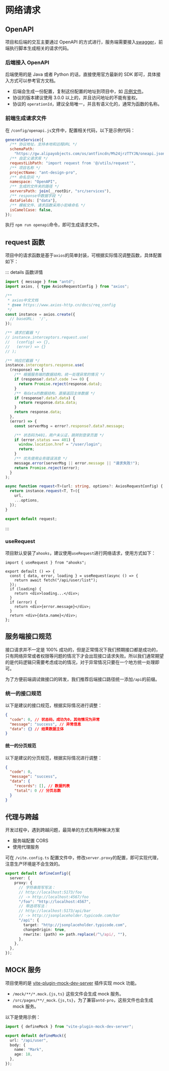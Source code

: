 # 网络请求

## OpenAPI

项目和后端的交互主要通过 OpenAPI 的方式进行，服务端需要接入[swagger](https://swagger.io/)，前端执行脚本生成相关的请求代码。

### 后端接入 OpenAPI

后端使用的是 Java 或者 Python 的话，直接使用官方最新的 SDK 即可，具体接入方式可以参考官方文档。

- 后端会生成一份配置，复制这份配置的地址到项目中，如 [示例文件](https://gw.alipayobjects.com/os/antfincdn/M%24jrzTTYJN/oneapi.json)。
- 协议的版本建议使用 3.0.0 以上的，并且访问地址的不能有鉴权。
- 协议的 `operationId`，建议全局唯一，并且有语义化的，通常为函数的名称。

### 前端生成请求文件

在 `/config/openapi.js`文件中，配置相关代码，以下是示例代码：

```js
generateService({
  /** 协议地址，支持本地和远程URL */
  schemaPath:
    "https://gw.alipayobjects.com/os/antfincdn/M%24jrzTTYJN/oneapi.json",
  /** 自定义请求库 */
  requestLibPath: "import request from '@/utils/request'",
  /** 项目名称 */
  projectName: "ant-design-pro",
  /** 命名空间 */
  namespace: "OpenAPI",
  /** 生成的文件夹的路径 */
  serversPath: join(__rootDir, "src/services"),
  /** response中数据字段 */
  dataFields: ["data"],
  /** 模板文件、请求函数采用小驼峰命名 */
  isCamelCase: false,
});
```

执行 `npm run openapi`命令，即可生成请求文件。

## request 函数

项目中的请求函数是基于`axios`的简单封装，可根据实际情况调整函数，具体配置如下：

::: details 函数详情

```ts
import { message } from "antd";
import axios, { type AxiosRequestConfig } from "axios";

/**
 * axios中文文档
 * @see https://www.axios-http.cn/docs/req_config
 */
const instance = axios.create({
  // baseURL:  '/',
});

/** 请求拦截器 */
// instance.interceptors.request.use(
//   (config) => {},
//   (error) => {}
// );

/** 响应拦截器 */
instance.interceptors.response.use(
  (response) => {
    /** 根据服务端的数据结构，统一处理异常的情况 */
    if (response?.data?.code !== 0) {
      return Promise.reject(response.data);
    }
    /** 有data的数据结构，直接返回主体数据 */
    if (response?.data?.data) {
      return response.data.data;
    }
    return response.data;
  },
  (error) => {
    const serverMsg = error?.response?.data?.message;

    /** 状态码为401，用户未认证，跳转到登录页面 */
    if (error.status === 401) {
      window.location.href = "/user/login";
      return;
    }
    /** 优先使用业务错误消息 */
    message.error(serverMsg || error.message || "请求失败!");
    return Promise.reject(error);
  }
);

async function request<T>(url: string, options?: AxiosRequestConfig) {
  return instance.request<T, T>({
    url,
    ...options,
  });
}

export default request;
```

:::

### useRequest

项目默认安装了`ahooks`，建议使用`useRequest`进行网络请求，使用方式如下：

```tsx
import { useRequest } from "ahooks";

export default () => {
  const { data, error, loading } = useRequest(async () => {
    return await fetch("/api/user/list");
  });
  if (loading) {
    return <div>loading...</div>;
  }
  if (error) {
    return <div>{error.message}</div>;
  }
  return <div>{data.name}</div>;
};
```

## 服务端接口规范

接口请求并不一定是 100% 成功的，但是正常情况下我们预期接口都是成功的，只有网络异常或者权限等问题的情况下才会出现接口请求失败。所以我们通常期望的是代码逻辑只需要考虑成功的情况，对于异常情况只要在一个地方统一处理即可。

为了方便前端调试做接口的转发，我们推荐后端接口路径统一添加`/api`的前缀。

### 统一的接口规范

以下是建议的接口规范，根据实际情况进行调整：

```json
{
  "code": 0, // 状态码，成功为0，其他情况为异常
  "message": "success", // 异常信息
  "data": {} // 结果数据主体
}
```

#### 统一的分页规范

以下是建议的分页规范，根据实际情况进行调整：

```json
{
  "code": 0,
  "message": "success",
  "data": {
    "records": [], // 数据列表
    "total": 0 // 分页总数
  }
}
```

## 代理与跨越

开发过程中，遇到跨越问题，最简单的方式有两种解决方案

- 服务端配置 CORS
- 使用代理服务

可在 `/vite.config.ts` 配置文件中，修改`server.proxy`的配置，即可实现代理，注意生产环境是不会生效的。

```ts
export default defineConfig({
  server: {
    proxy: {
      // 字符串简写写法：
      // http://localhost:5173/foo
      // -> http://localhost:4567/foo
      "/foo": "http://localhost:4567",
      // 带选项写法：
      // http://localhost:5173/api/bar
      // -> http://jsonplaceholder.typicode.com/bar
      "/api": {
        target: "http://jsonplaceholder.typicode.com",
        changeOrigin: true,
        rewrite: (path) => path.replace(/^\/api/, ""),
      },
    },
  },
});
```

## MOCK 服务

项目使用的是 [vite-plugin-mock-dev-server](https://vite-plugin-mock-dev-server.netlify.app/zh/) 插件实现 mock 功能。

- `/mock/**/*.mock.{js,ts}` 这些文件会生成 mock 服务。
- `/src/pages/**/_mock.{js,ts}`，为了兼容`antd-pro`，这些文件也会生成 mock 服务。

以下是使用示例：

```ts
import { defineMock } from "vite-plugin-mock-dev-server";

export default defineMock({
  url: "/api/user",
  body: {
    name: "Mark",
    age: 18,
  },
});
```
